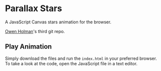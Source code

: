 # Parallax Stars
A JavaScript Canvas stars animation for the browser.

[Owen Holman](https://owenholman.com)'s third git repo.

## Play Animation
Simply download the files and run the `index.html` in your preferred browser.
To take a look at the code, open the JavaScript file in a text editor.